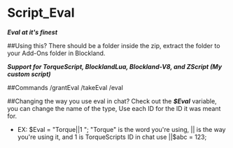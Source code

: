 # Script_Eval
___Eval at it's finest___



##Using this?
    There should be a folder inside the zip, extract the folder to your Add-Ons folder in Blockland.


___Support for TorqueScript, BlocklandLua, Blockland-V8, and ZScript (My custom script)___


##Commands
/grantEval
/takeEval
/eval


##Changing the way you use eval in chat?
Check out the ___$Eval___ variable, you can change the name of the type, Use each ID for the ID it was meant for.
* EX: $Eval = "Torque||1 "; "Torque" is the word you're using, || is the way you're using it, and 1 is TorqueScripts ID
in chat use ||$abc = 123;   
